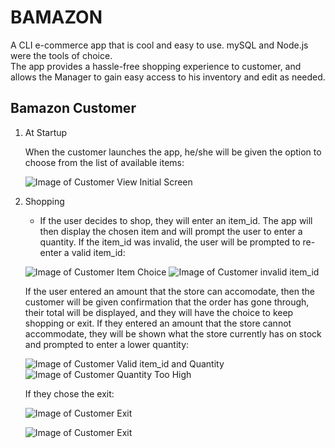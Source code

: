# BAMAZON

A CLI e-commerce app that is cool and easy to use.  mySQL and Node.js were the tools of choice.  
The app provides a hassle-free shopping experience to customer, and allows the Manager to gain 
easy access to his inventory and edit as needed.


## Bamazon Customer

1. At Startup

	When the customer launches the app, he/she will be given the option to choose from the list
	of available items:

	![Image of Customer View Initial Screen](https://menelik7.github.io/Bamazon/images/CustomerView1.PNG)

2. Shopping

	* If the user decides to shop, they will enter an item_id.  The app will then display the
	chosen item and will prompt the user to enter a quantity.  If the item_id was invalid, the 
	user will be prompted to re-enter a valid item_id:

	![Image of Customer Item Choice](https://menelik7.github.io/Bamazon/images/CustomerView2.PNG)
	![Image of Customer invalid item_id](https://menelik7.github.io/Bamazon/images/CustomerView3.PNG)

	If the user entered an amount that the store can accomodate, then the customer will be
	given confirmation that the order has gone through, their total will be displayed, and they
	will have the choice to keep shopping or exit.  If they entered an amount that the store cannot
	accommodate, they will be shown what the store currently has on stock and prompted to enter a lower quantity:

	![Image of Customer Valid item_id and Quantity](https://menelik7.github.io/Bamazon/images/CustomerView4.PNG)
	![Image of Customer Quantity Too High](https://menelik7.github.io/Bamazon/images/CustomerView5.PNG)

	If they chose the exit:

	![Image of Customer Exit](https://menelik7.github.io/Bamazon/images/CustomerView6.PNG)

	![Image of Customer Exit](https://menelik7.github.io/Bamazon/images/CustomerView7.PNG)



	



